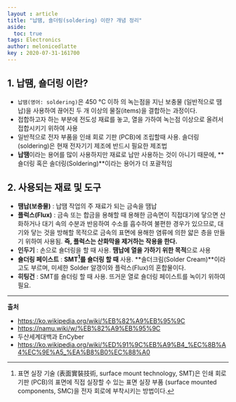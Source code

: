 ```yaml
---
layout : article
title: "납땜, 숄더링(soldering) 이란? 개념 정리"
aside:
  toc: true
tags: Electronics
author: melonicedlatte  
key : 2020-07-31-161700
---      
```


## 1. 납땜, 숄더링 이란?

- `납땜(영어: soldering)`은 450 °C 이하 의 녹는점을 지닌 보충물 (일반적으로 땜납)을 사용하여 끊어진 두 개 이상의 물질(items)을 결합하는 과정이다. 
- 접합하고자 하는 부분에 전도성 재료를 놓고, 열을 가하여 녹는점 이상으로 올려서 접합시키기 위하여 사용
- 일반적으로 전자 부품을 인쇄 회로 기판 (PCB)에 조립할때 사용. 솔더링(soldering)은 현재 전자기기 제조에 반드시 필요한 제조법
- **납땜**이라는 용어를 많이 사용하지만 재료로 납만 사용하는 것이 아니기 때문에, **숄더링 혹은 솔더링(Soldering)**이라는 용어가 더 포괄적임 

## 2. 사용되는 재료 및 도구

- **땜납(보충물)** : 납땜 작업의 주 재료가 되는 금속을 땜납
- **플럭스(Flux)** : 금속 또는 합금을 용해할 때 용해한 금속면이 직접대기에 닿으면 산화하거나 대기 속의 수분과 반응하여 수소를 흡수하여 불편한 경우가 있으므로, 대기와 닿는 것을 방해할 목적으로 금속의 표면에 용해한 염류에 의한 얇은 층을 만들기 위하여 사용됨. **즉, 플럭스는 산화막을 제거하는 작용을 한다.**
- **인두기** : 손으로 숄더링을 할 때 사용. **땜납에 열을 가하기 위한 목적**으로 사용
- **숄더링 페이스트** : **SMT[^1]를 숄더링 할 때** 사용. **솔더크림(Solder Cream)**이라고도 부르며, 미세한 Solder 알갱이와 플럭스(Flux)의 혼합물이다.
- **히팅건** : SMT를 숄더링 할 때 사용. 뜨거운 열로 숄더링 페이스트를 녹이기 위하여 필요. 

---

[^1]: 표면 실장 기술 (表面實裝技術, surface mount technology, SMT)은 인쇄 회로 기판 (PCB)의 표면에 직접 실장할 수 있는 표면 실장 부품 (surface mounted components, SMC)을 전자 회로에 부착시키는 방법이다.


**출처**

- https://ko.wikipedia.org/wiki/%EB%82%A9%EB%95%9C
- https://namu.wiki/w/%EB%82%A9%EB%95%9C
- 두산세계대백과 EnCyber
- https://ko.wikipedia.org/wiki/%ED%91%9C%EB%A9%B4_%EC%8B%A4%EC%9E%A5_%EA%B8%B0%EC%88%A0
